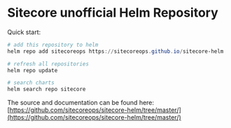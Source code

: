 # Sitecore unofficial Helm Repository

Quick start:

```powershell
# add this repository to helm
helm repo add sitecoreops https://sitecoreops.github.io/sitecore-helm

# refresh all repositories
helm repo update

# search charts
helm search repo sitecore
```

The source and documentation can be found here: [https://github.com/sitecoreops/sitecore-helm/tree/master/](https://github.com/sitecoreops/sitecore-helm/tree/master/)

